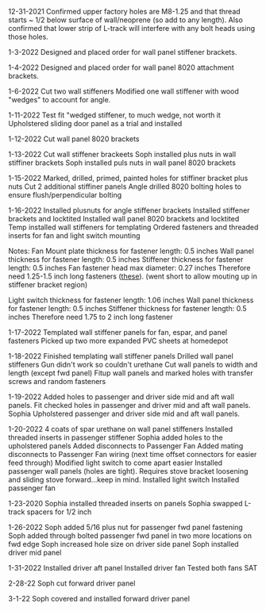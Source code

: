 12-31-2021
Confirmed upper factory holes are M8-1.25 and that thread starts ~ 1/2 below surface of wall/neoprene (so add to any length).
Also confirmed that lower strip of L-track will interfere with any bolt heads using those holes.

1-3-2022
Designed and placed order for wall panel stiffener brackets.

1-4-2022
Designed and placed order for wall panel 8020 attachment brackets.

1-6-2022
Cut two wall stiffeners
Modified one wall stiffener with wood "wedges" to account for angle.

1-11-2022
Test fit "wedged stiffener, to much wedge, not worth it
Upholstered sliding door panel as a trial and installed

1-12-2022
Cut wall panel 8020 brackets

1-13-2022
Cut wall stiffener brackeets
Soph installed plus nuts in wall stiffiner brackets
Soph installed puls nuts in wall panel 8020 brackets

1-15-2022
Marked, drilled, primed, painted holes for stiffiner bracket plus nuts
Cut 2 additional stiffiner panels
Angle drilled 8020 bolting holes to ensure flush/perpendicular bolting

1-16-2022
Installed plusnuts for angle stiffener brackets
Installed stiffener brackets and locktited
Installed wall panel 8020 brackets and locktited
Temp installed wall stiffeners for templating
Ordered fasteners and threaded inserts for fan and light switch mounting

Notes:
Fan Mount plate thickness for fastener length: 0.5 inches
Wall panel thickness for fastener length: 0.5 inches
Stiffener thickness for fastener length: 0.5 inches
Fan fastener head max diameter: 0.27 inches
Therefore need 1.25-1.5 inch long fasteners ([these](https://www.mcmaster.com/98164A444/)). 
(went short to allow mouting up in stiffener bracket region)

Light switch thickness for fastener length: 1.06 inches
Wall panel thickness for fastener length: 0.5 inches
Stiffener thickness for fastener length: 0.5 inches
Therefore need 1.75 to 2 inch long fastener

1-17-2022
Templated wall stiffener panels for fan, espar, and panel fasteners
Picked up two more expanded PVC sheets at homedepot

1-18-2022
Finished templating wall stiffener panels
Drilled wall panel stiffeners
Gun didn't work so couldn't urethane
Cut wall panels to width and length (except fwd panel)
Fitup wall panels and marked holes with transfer screws and random fasteners

1-19-2022
Added holes to passenger and driver side mid and aft wall panels.
Fit checked holes in passenger and driver mid and aft wall panels.
Sophia Upholstered passenger and driver side mid and aft wall panels.


1-20-2022
4 coats of spar urethane on wall panel stiffeners
Installed threaded inserts in passenger stiffener
Sophia added holes to the upholstered panels
Added disconnects to Passenger Fan
Added mating disconnects to Passenger Fan wiring (next time offset connectors for easier feed through)
Modified light switch to come apart easier
Installed passenger wall panels (holes are tight).  Requires stove bracket loosening and sliding stove forward...keep in mind.
Installed light switch
Installed passenger fan

1-23-2020
Sophia installed threaded inserts on panels
Sophia swapped L-track spacers for 1/2 inch

1-26-2022
Soph added 5/16 plus nut for passenger fwd panel fastening
Soph added through bolted passenger fwd panel in two more locations on fwd edge
Soph increased hole size on driver side panel
Soph installed driver mid panel

1-31-2022
Installed driver aft panel
Installed driver fan
Tested both fans SAT

2-28-22
Soph cut forward driver panel

3-1-22
Soph covered and installed forward driver panel


